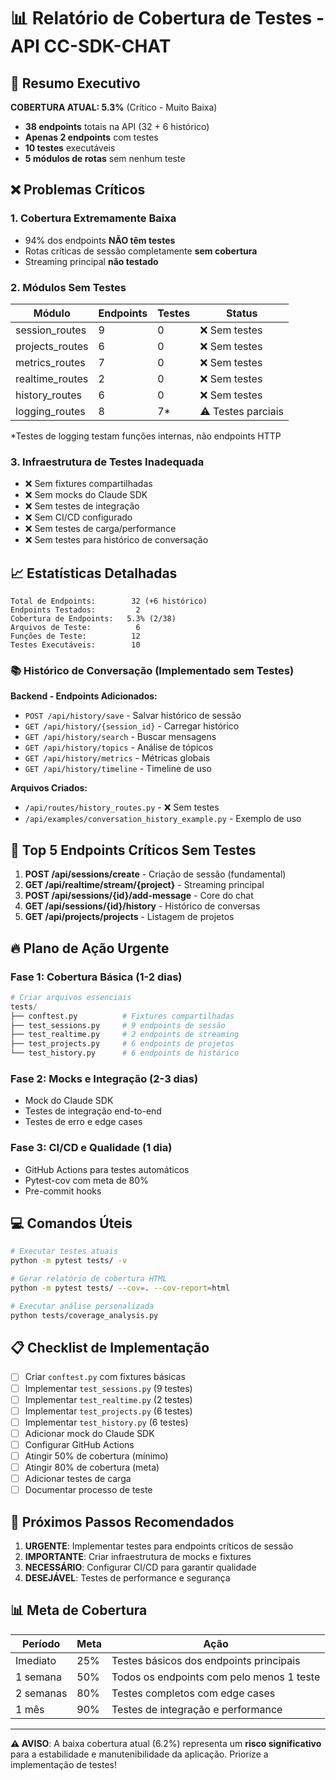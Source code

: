 # 📊 Relatório de Cobertura de Testes - API CC-SDK-CHAT

## 🚨 **Resumo Executivo**

**COBERTURA ATUAL: 5.3%** (Crítico - Muito Baixa)

- **38 endpoints** totais na API (32 + 6 histórico)
- **Apenas 2 endpoints** com testes
- **10 testes** executáveis
- **5 módulos de rotas** sem nenhum teste

## ❌ **Problemas Críticos**

### 1. **Cobertura Extremamente Baixa**
- 94% dos endpoints **NÃO têm testes**
- Rotas críticas de sessão completamente **sem cobertura**
- Streaming principal **não testado**

### 2. **Módulos Sem Testes**
| Módulo | Endpoints | Testes | Status |
|--------|-----------|--------|--------|
| session_routes | 9 | 0 | ❌ Sem testes |
| projects_routes | 6 | 0 | ❌ Sem testes |
| metrics_routes | 7 | 0 | ❌ Sem testes |
| realtime_routes | 2 | 0 | ❌ Sem testes |
| history_routes | 6 | 0 | ❌ Sem testes |
| logging_routes | 8 | 7* | ⚠️ Testes parciais |

*Testes de logging testam funções internas, não endpoints HTTP

### 3. **Infraestrutura de Testes Inadequada**
- ❌ Sem fixtures compartilhadas
- ❌ Sem mocks do Claude SDK
- ❌ Sem testes de integração
- ❌ Sem CI/CD configurado
- ❌ Sem testes de carga/performance
- ❌ Sem testes para histórico de conversação

## 📈 **Estatísticas Detalhadas**

```
Total de Endpoints:        32 (+6 histórico)
Endpoints Testados:         2
Cobertura de Endpoints:   5.3% (2/38)
Arquivos de Teste:          6
Funções de Teste:          12
Testes Executáveis:        10
```

### 📚 **Histórico de Conversação (Implementado sem Testes)**

**Backend - Endpoints Adicionados:**
- `POST /api/history/save` - Salvar histórico de sessão
- `GET /api/history/{session_id}` - Carregar histórico
- `GET /api/history/search` - Buscar mensagens
- `GET /api/history/topics` - Análise de tópicos
- `GET /api/history/metrics` - Métricas globais
- `GET /api/history/timeline` - Timeline de uso

**Arquivos Criados:**
- `/api/routes/history_routes.py` - ❌ Sem testes
- `/api/examples/conversation_history_example.py` - Exemplo de uso

## 🎯 **Top 5 Endpoints Críticos Sem Testes**

1. **POST /api/sessions/create** - Criação de sessão (fundamental)
2. **GET /api/realtime/stream/{project}** - Streaming principal
3. **POST /api/sessions/{id}/add-message** - Core do chat
4. **GET /api/sessions/{id}/history** - Histórico de conversas
5. **GET /api/projects/projects** - Listagem de projetos

## 🔥 **Plano de Ação Urgente**

### Fase 1: Cobertura Básica (1-2 dias)
```python
# Criar arquivos essenciais
tests/
├── conftest.py          # Fixtures compartilhadas
├── test_sessions.py     # 9 endpoints de sessão
├── test_realtime.py     # 2 endpoints de streaming
├── test_projects.py     # 6 endpoints de projetos
└── test_history.py      # 6 endpoints de histórico
```

### Fase 2: Mocks e Integração (2-3 dias)
- Mock do Claude SDK
- Testes de integração end-to-end
- Testes de erro e edge cases

### Fase 3: CI/CD e Qualidade (1 dia)
- GitHub Actions para testes automáticos
- Pytest-cov com meta de 80%
- Pre-commit hooks

## 💻 **Comandos Úteis**

```bash
# Executar testes atuais
python -m pytest tests/ -v

# Gerar relatório de cobertura HTML
python -m pytest tests/ --cov=. --cov-report=html

# Executar análise personalizada
python tests/coverage_analysis.py
```

## 📋 **Checklist de Implementação**

- [ ] Criar `conftest.py` com fixtures básicas
- [ ] Implementar `test_sessions.py` (9 testes)
- [ ] Implementar `test_realtime.py` (2 testes)
- [ ] Implementar `test_projects.py` (6 testes)
- [ ] Implementar `test_history.py` (6 testes)
- [ ] Adicionar mock do Claude SDK
- [ ] Configurar GitHub Actions
- [ ] Atingir 50% de cobertura (mínimo)
- [ ] Atingir 80% de cobertura (meta)
- [ ] Adicionar testes de carga
- [ ] Documentar processo de teste

## 🚀 **Próximos Passos Recomendados**

1. **URGENTE**: Implementar testes para endpoints críticos de sessão
2. **IMPORTANTE**: Criar infraestrutura de mocks e fixtures
3. **NECESSÁRIO**: Configurar CI/CD para garantir qualidade
4. **DESEJÁVEL**: Testes de performance e segurança

## 📊 **Meta de Cobertura**

| Período | Meta | Ação |
|---------|------|------|
| Imediato | 25% | Testes básicos dos endpoints principais |
| 1 semana | 50% | Todos os endpoints com pelo menos 1 teste |
| 2 semanas | 80% | Testes completos com edge cases |
| 1 mês | 90% | Testes de integração e performance |

---

**⚠️ AVISO**: A baixa cobertura atual (6.2%) representa um **risco significativo** para a estabilidade e manutenibilidade da aplicação. Priorize a implementação de testes!